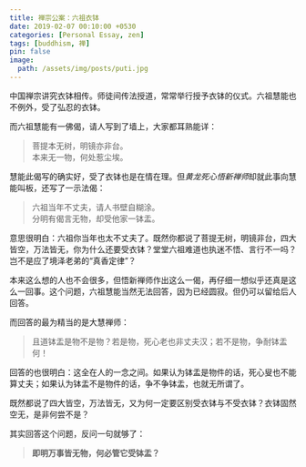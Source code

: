 ```yaml
---
title: 禅宗公案：六祖衣钵
date: 2019-02-07 00:10:00 +0530
categories: [Personal Essay, zen]
tags: [buddhism, 禅]
pin: false
image:
  path: /assets/img/posts/puti.jpg
---
```


中国禅宗讲究衣钵相传。师徒间传法授道，常常举行授予衣钵的仪式。六祖慧能也不例外，受了弘忍的衣钵。

而六祖慧能有一佛偈，请人写到了墙上，大家都耳熟能详：

>菩提本无树，明镜亦非台。  
本来无一物，何处惹尘埃。

慧能此偈写的确实好，受了衣钵也是在情在理。但*黄龙死心悟新禅师*却就此事向慧能叫板，还写了一示法偈：

>六祖当年不丈夫，请人书壁自糊涂。  
分明有偈言无物，却受他家一钵盂。

意思很明白：六祖你当年也太不丈夫了。既然你都说了菩提无树，明镜非台，四大皆空，万法皆无，你为什么还要受衣钵？堂堂六祖难道也执迷不悟、言行不一吗？岂不是应了境泽老弟的“真香定律”？

本来这么想的人也不会很多，但悟新禅师作出这么一偈，再仔细一想似乎还真是这么一回事。这个问题，六祖慧能当然无法回答，因为已经圆寂。但仍可以留给后人回答。

而回答的最为精当的是大慧禅师：

>且道钵盂是物不是物？若是物，死心老也非丈夫汉；若不是物，争耐钵盂何！
 

回答的也很明白：这全在人的一念之间。如果认为钵盂是物件的话，死心叟也不能算丈夫；如果认为钵盂不是物件的话，争不争钵盂，也就无所谓了。

既然都说了四大皆空，万法皆无，又为何一定要区别受衣钵与不受衣钵？衣钵固然空无，是非何尝不是？

其实回答这个问题，反问一句就够了：

>**即明万事皆无物，何必管它受钵盂？**
